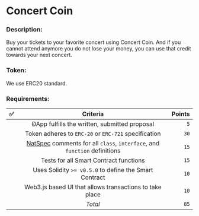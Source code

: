 # Concert Coin

### Description:
Buy your tickets to your favorite concert using Concert Coin.
And if you cannot attend anymore you do not lose your money, you can use that credit towards your next concert.

### Token:
We use ERC20 standard.

### Requirements: 

| ✅ | Criteria |  Points |
|----------|:-------------:|------:|
|  | ÐApp fulfills the written, submitted proposal | `5` |
|  | Token adheres to `ERC-20` or `ERC-721` specification | `30` |
|  | [NatSpec](https://solidity.readthedocs.io/en/v0.5.9/natspec-format.html) comments for all `class`, `interface`, and `function` definitions | `15` |
|  | Tests for all Smart Contract functions | `15` |
|  | Uses Solidity `>= v0.5.0` to define the Smart Contract | `10` |
|  | Web3.js based UI that allows transactions to take place | `10` |
|  | _Total_ | `85` |